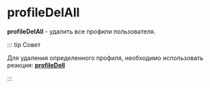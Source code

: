 # profileDelAll

**profileDelAll** - удалить все профили пользователя. 

::: tip Совет

Для удаления определенного профиля, необходимо использовать реакция: [**profileDell**](/docs/admin/profile/profiledel)

:::





